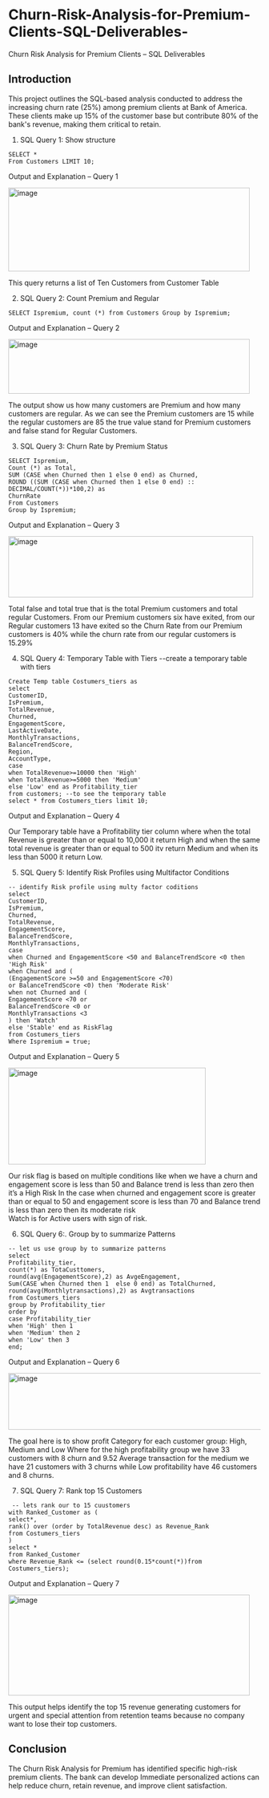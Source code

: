 # Churn-Risk-Analysis-for-Premium-Clients-SQL-Deliverables-
Churn Risk Analysis for Premium Clients – SQL Deliverables 
## Introduction 
This project outlines the SQL-based analysis conducted to address the increasing churn rate 
(25%) among premium clients at Bank of America. These clients make up 15% of the customer 
base but contribute 80% of the bank's revenue, making them critical to retain.

1. SQL Query 1: Show structure 
```
SELECT * 
From Customers LIMIT 10;
```
Output and Explanation – Query 1 

<img width="482" height="167" alt="image" src="https://github.com/user-attachments/assets/21c677ba-b2d0-4f05-ac38-29a9438b7e7d" />

This query returns a list of Ten Customers from Customer Table 

2. SQL Query 2: Count Premium and Regular
 ```
SELECT Ispremium, count (*) from Customers Group by Ispremium;
```
Output and Explanation – Query 2

<img width="482" height="109" alt="image" src="https://github.com/user-attachments/assets/73ad05d4-7a23-4228-aaf3-77d628760b54" />

The output show us how many customers are Premium and how many customers are 
regular. As we can see the Premium customers are 15 while the regular customers are 
85 the true value stand for Premium customers and false stand for Regular Customers.

3. SQL Query 3: Churn Rate by Premium Status
```
SELECT Ispremium, 
Count (*) as Total, 
SUM (CASE when Churned then 1 else 0 end) as Churned, 
ROUND ((SUM (CASE when Churned then 1 else 0 end) :: DECIMAL/COUNT(*))*100,2) as 
ChurnRate 
From Customers  
Group by Ispremium;
```

Output and Explanation – Query 3

<img width="489" height="122" alt="image" src="https://github.com/user-attachments/assets/cca59cd4-71ee-40e7-8b9a-94f25461e0e4" />


Total false and total true that is the total Premium customers and total regular Customers. 
From our Premium customers six have exited, from our Regular customers 13 have exited so 
the Churn Rate from our Premium customers is 40% while the churn rate from our regular 
customers is 15.29%

4. SQL Query 4: Temporary Table with Tiers --create a temporary table with tiers 
```
Create Temp table Costumers_tiers as 
select 
CustomerID, 
IsPremium, 
TotalRevenue, 
Churned, 
EngagementScore, 
LastActiveDate, 
MonthlyTransactions, 
BalanceTrendScore, 
Region, 
AccountType, 
case 
when TotalRevenue>=10000 then 'High' 
when TotalRevenue>=5000 then 'Medium' 
else 'Low' end as Profitability_tier 
from customers; --to see the temporary table 
select * from Costumers_tiers limit 10;
```

Output and Explanation – Query 4

Our Temporary table have a Profitability tier column where when the total Revenue is greater than or 
equal to 10,000 it return High and when the same total revenue is greater than or equal to 500 itv 
return Medium and when its less than 5000 it return Low.

5. SQL Query 5: Identify Risk Profiles using Multifactor Conditions 
```
-- identify Risk profile using multy factor coditions 
select  
CustomerID, 
IsPremium, 
Churned, 
TotalRevenue, 
EngagementScore, 
BalanceTrendScore, 
MonthlyTransactions, 
case 
when Churned and EngagementScore <50 and BalanceTrendScore <0 then 'High Risk' 
when Churned and ( 
(EngagementScore >=50 and EngagementScore <70) 
or BalanceTrendScore <0) then 'Moderate Risk' 
when not Churned and ( 
EngagementScore <70 or 
BalanceTrendScore <0 or  
MonthlyTransactions <3 
) then 'Watch' 
else 'Stable' end as RiskFlag 
from Costumers_tiers 
Where Ispremium = true;
```

Output and Explanation – Query 5

<img width="394" height="193" alt="image" src="https://github.com/user-attachments/assets/f97ea507-581f-4d6a-bbd4-b5a4ececc675" />

Our risk flag is based on multiple conditions like when we have a churn and engagement score 
is less than 50 and Balance trend is less than zero then it’s a High Risk 
In the case when churned and engagement score is greater than or equal to 50 and 
engagement score is less than 70 and Balance trend is less than zero then its moderate risk  
Watch is for Active users with sign of risk.

6. SQL Query 6:. Group by to summarize Patterns
```
-- let us use group by to summarize patterns 
select  
Profitability_tier, 
count(*) as TotaCusttomers, 
round(avg(EngagementScore),2) as AvgeEngagement, 
Sum(CASE when Churned then 1  else 0 end) as TotalChurned, 
round(avg(Monthlytransactions),2) as Avgtransactions 
from Costumers_tiers 
group by Profitability_tier 
order by  
case Profitability_tier 
when 'High' then 1 
when 'Medium' then 2 
when 'Low' then 3 
end; 

```
Output and Explanation – Query 6

<img width="535" height="113" alt="image" src="https://github.com/user-attachments/assets/51f63ded-b939-49e3-82d1-ad2bd437569f" />

The goal here is to show profit Category for each customer group: High, Medium and Low 
Where for the high profitability group we have 33 customers with 8 churn and 9.52 Average 
transaction for the medium we have 21 customers with 3 churns while Low profitability have 46 
customers and 8 churns.

7. SQL Query 7: Rank top 15 Customers
```
 -- lets rank our to 15 cuustomers 
with Ranked_Customer as ( 
select*, 
rank() over (order by TotalRevenue desc) as Revenue_Rank 
from Costumers_tiers 
) 
select * 
from Ranked_Customer 
where Revenue_Rank <= (select round(0.15*count(*))from Costumers_tiers);

```
Output and Explanation – Query 7

<img width="482" height="201" alt="image" src="https://github.com/user-attachments/assets/d80a4b13-9213-4776-9416-80be8fd8a35f" />

This output helps identify the top 15 revenue generating customers for urgent and special 
attention from retention teams because no company want to lose their top customers. 

## Conclusion 
The Churn Risk Analysis for Premium has identified specific high-risk premium clients. The bank 
can develop Immediate personalized actions can help reduce churn, retain revenue, and 
improve client satisfaction.

